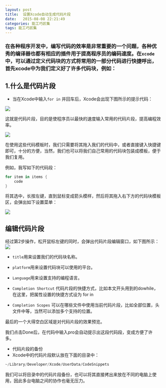 ```yaml
---
layout: post
title:  设置Xcode自动生成代码片段
date:   2015-08-08 22:21:49
categories: 能工巧匠集
tags: 能工巧匠集
---
```


### 在各种程序开发中，编写代码的效率是非常重要的一个问题，各种优秀的编译器也都有相应的插件用于提高程序员的编码速度。在`xcode`中，可以通过定义代码块的方式将常用的一部分代码进行快捷呼出，首先xcode中为我们定义好了许多代码块，例如：


## 1.什么是代码片段

- 当在Xcode中输入`for in` 并回车后，Xcode会出现下图所示的提示代码：

![](http://ww1.sinaimg.cn/large/c3a20316gw1f4a3efljcjj20ls05imxc.jpg)

这就是代码片段，目的是使程序员以最快的速度输入常用的代码片段，提高编程效率。

![](http://static.oschina.net/uploads/space/2015/0813/093022_1OKK_2340880.png)

在使用这些代码模板时，我们只需要将其拖入我们的代码中，或者直接键入快捷键即可，十分的方便，当然，我们也可以将我们自己常用的代码块包装成模板，便于我们复用。

例如，我写如下的代码段：

```swift
for item in items {
    code
}

```

将其选中，长按左键，直到鼠标变成箭头模样，然后将其拖入右下方的代码块模板区，会弹出如下设置菜单：

![](http://ww1.sinaimg.cn/mw690/c3a20316gw1f4a3k8l129j20zq0gegov.jpg)

## 编辑代码片段
经过第2步操作，松开鼠标左键的同时，会弹出代码片段编辑窗口，如下图所示：
![](http://ww2.sinaimg.cn/mw690/c3a20316gw1f4a3qif5g8j20nk0g040q.jpg)


 - `title`用来设置我们的代码块名称。

 - `platform`用来设置代码块可以使用的平台。

 - `Language`用来设置支持的编程语言。

 - `Completion Shortcut` 代码片段的快捷方式，比如本文开头用到的dowhile，在这里，把属性设置的快捷方式设为 for in
 - `Completion Scopes`  可以在哪些文件中使用当前代码片段，比如全部位置，头文件中等，当然可以添加多个支持的位置。


最后的一个大得空白区域是对代码片段的效果预览。

我们点击Done后，在代码中输入pro会自动提示出这段代码段，变成方便了许多。


- 代码片段的备份
 - Xcode中的代码片段默认放在下面的目录中：

```swift 	
~/Library/Developer/Xcode/UserData/CodeSnippets   
```
我们可以将目录中的代码片段备份，也可以将其直接拷出来放在不同的电脑上使用，因此多台电脑之间的协作也毫无压力。
